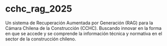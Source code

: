 # cchc_rag_2025
Un sistema de Recuperación Aumentada por Generación (RAG) para la Cámara Chilena de la Construcción (CCHC). Buscando innovar en la forma en que se accede y se comprende la información técnica y normativa en el sector de la construcción chileno.
